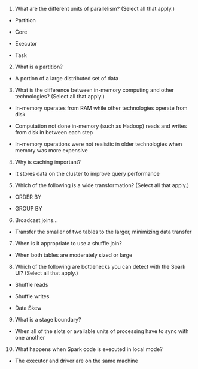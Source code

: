 1. What are the different units of parallelism? (Select all that apply.)

- Partition

- Core

- Executor

- Task

2. What is a partition?

- A portion of a large distributed set of data

3. What is the difference between in-memory computing and other technologies? (Select all that apply.)

- In-memory operates from RAM while other technologies operate from disk

- Computation not done in-memory (such as Hadoop) reads and writes from disk in between each step

- In-memory operations were not realistic in older technologies when memory was more expensive

4. Why is caching important?

- It stores data on the cluster to improve query performance

5. Which of the following is a wide transformation? (Select all that apply.)

- ORDER BY 

- GROUP BY

6. Broadcast joins...

-  Transfer the smaller of two tables to the larger, minimizing data transfer

7. When is it appropriate to use a shuffle join?

- When both tables are moderately sized or large

8. Which of the following are bottlenecks you can detect with the Spark UI? (Select all that apply.)

- Shuffle reads

- Shuffle writes

- Data Skew

9. What is a stage boundary?

- When all of the slots or available units of processing have to sync with one another

10. What happens when Spark code is executed in local mode?

- The executor and driver are on the same machine
